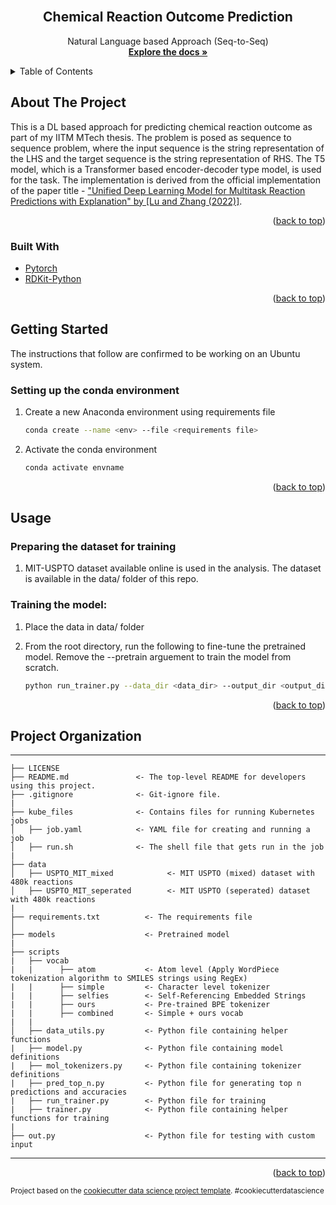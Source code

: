 <div id="top"></div>

<!-- PROJECT LOGO -->
<br />
<div align="center">

<h2 align="center">Chemical Reaction Outcome Prediction</h2>

  <p align="center">
    Natural Language based Approach (Seq-to-Seq)
    <br />
    <a href="#about-the-project"><strong>Explore the docs »</strong></a>
  </p>
</div>

<!-- TABLE OF CONTENTS -->
<details>
  <summary>Table of Contents</summary>
  <ol>
    <li>
      <a href="#about-the-project">About The Project</a>
      <ul>
        <li><a href="#built-with">Built With</a></li>
      </ul>
    </li>
    <li>
      <a href="#getting-started">Getting Started</a>
      <ul>
        <li><a href="#setting-up-the-conda-environment">Setting up the conda environment</a></li>
      </ul>
    </li>
    <li>
      <a href="#usage">Usage</a>
      <ul>
        <li><a href="#preparing-the-dataset-for-training">Preparing the dataset</a></li>
        <li><a href="#training-the-model">Training the classification model</a></li>
      </ul>
    </li>
    <li><a href="#project-organization">Project Organization</a></li>
    <li><a href="#license">License</a></li>
  </ol>
</details>

<!-- ABOUT THE PROJECT -->

## About The Project

This is a DL based approach for predicting chemical reaction outcome as part of my IITM MTech thesis. The problem is posed as sequence to sequence problem, where the input sequence is the string representation of the
LHS and the target sequence is the string representation of RHS. The T5 model, which is a Transformer based encoder-decoder type model, is used for the task. The implementation is derived from the official implementation of the paper title - ["Unified Deep Learning Model for Multitask Reaction Predictions with Explanation" by [Lu and Zhang (2022)]](https://github.com/HelloJocelynLu/t5chem).

<p align="right">(<a href="#top">back to top</a>)</p>

### Built With

- [Pytorch](https://pytorch.org//)
- [RDKit-Python](https://www.rdkit.org/docs/GettingStartedInPython.html)

<p align="right">(<a href="#top">back to top</a>)</p>

<!-- GETTING STARTED -->

## Getting Started
The instructions that follow are confirmed to be working on an Ubuntu system. 

### Setting up the conda environment

1. Create a new Anaconda environment using requirements file
   ```sh
   conda create --name <env> --file <requirements file>
   ```
2. Activate the conda environment
   ```sh
   conda activate envname
   ```

<p align="right">(<a href="#top">back to top</a>)</p>

<!-- USAGE EXAMPLES -->

## Usage

### Preparing the dataset for training

1. MIT-USPTO dataset available online is used in the analysis. The dataset is available in the data/ folder of this repo. 

### Training the model:

1. Place the data in data/ folder 

2.  From the root directory, run the following to fine-tune the pretrained model. Remove the --pretrain arguement to train the model from scratch.
    ```sh
    python run_trainer.py --data_dir <data_dir> --output_dir <output_dir> --pretrain <model_path> --tokenizer <vocab_path>
    ```
    
<p align="right">(<a href="#top">back to top</a>)</p>

<!-- FOLDER STRUCTURE -->

## Project Organization
------------

    ├── LICENSE
    ├── README.md               <- The top-level README for developers using this project.
    ├── .gitignore              <- Git-ignore file. 
    |
    ├── kube_files              <- Contains files for running Kubernetes jobs
    │   ├── job.yaml            <- YAML file for creating and running a job
    │   ├── run.sh              <- The shell file that gets run in the job
    |
    ├── data
    │   ├── USPTO_MIT_mixed            <- MIT USPTO (mixed) dataset with 480k reactions
    │   ├── USPTO_MIT_seperated        <- MIT USPTO (seperated) dataset with 480k reactions
    |
    ├── requirements.txt          <- The requirements file
    │
    ├── models                    <- Pretrained model
    |
    ├── scripts                      
    |   ├── vocab
    |   |      ├── atom           <- Atom level (Apply WordPiece tokenization algorithm to SMILES strings using RegEx)
    |   |      ├── simple         <- Character level tokenizer
    |   |      ├── selfies        <- Self-Referencing Embedded Strings
    |   |      ├── ours           <- Pre-trained BPE tokenizer
    |   |      ├── combined       <- Simple + ours vocab
    |   |
    │   ├── data_utils.py         <- Python file containing helper functions
    |   ├── model.py              <- Python file containing model definitions
    |   ├── mol_tokenizers.py     <- Python file containing tokenizer definitions
    |   ├── pred_top_n.py         <- Python file for generating top n predictions and accuracies
    |   ├── run_trainer.py        <- Python file for training 
    |   ├── trainer.py            <- Python file containing helper functions for training
    |
    ├── out.py                    <- Python file for testing with custom input
--------

<p align="right">(<a href="#top">back to top</a>)</p>

<p><small>Project based on the <a target="_blank" href="https://drivendata.github.io/cookiecutter-data-science/">cookiecutter data science project template</a>. #cookiecutterdatascience</small></p>